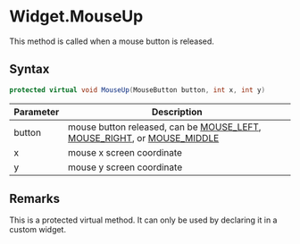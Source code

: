 # Widget.MouseUp

This method is called when a mouse button is released.

## Syntax

```csharp
protected virtual void MouseUp(MouseButton button, int x, int y)
```

| Parameter | Description |
|---|---|
| button | mouse button released, can be [MOUSE_LEFT](link-to-api), [MOUSE_RIGHT](link-to-api), or [MOUSE_MIDDLE](link-to-api) |
| x | mouse x screen coordinate |
| y | mouse y screen coordinate  |

## Remarks

This is a protected virtual method. It can only be used by declaring it in a custom widget.